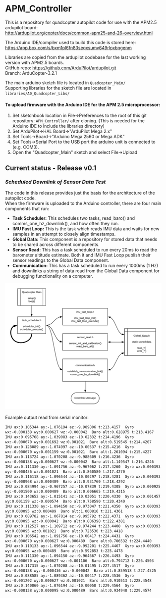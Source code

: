 # APM_Controller

This is a repository for quadcopter autopilot code for use with the APM2.5 ardupilot board:  
http://ardupilot.org/copter/docs/common-apm25-and-26-overview.html  

The Arduino IDE/compiler used to build this code is stored here:  
https://app.box.com/s/bxm1pl6fn83seqxsumv649rlpxbngenm  

Libraries are copied from the ardupilot codebase for the last working version with APM2.5 boards.  
GitHub repo:  https://github.com/ArduPilot/ardupilot.git  
Branch: ArduCopter-3.2.1  

  
The main arduino sketch file is located in `Quadcopter_Main/`  
Supporting libraries for the sketch file are located in `libraries/A0_Quadcopter_Libs/`

#### To upload firmware with the Arduino IDE for the APM 2.5 microprocessor:
 1. Set sketchbook location in File->Preferences to the root of this git repository: `APM_Controller/` after cloning. (This is needed for the Arduino IDE to include the libraries directory)
 2. Set ArduPilot->HAL Board->"ArduPilot Mega 2.x"
 3. Set Tools->Board->"Arduino Mega 2560 or Mega ADK"
 4. Set Tools->Serial Port to the USB port the arduino unit is connected to (e.g. COM3).
 5. Open the "Quadcopter_Main" sketch and select File->Upload


## Current status - Release v0.1  
### *Scheduled Downlink of Sensor Data Test*

The code in this release provides just the basis for the architecture of the autopilot code.  
When the firmware is uploaded to the Arduino controller, there are four main components that run:
  - **Task Scheduler:** This schedules two tasks, read_baro() and comms_one_hz_downlink(), and how often they run.
  - **IMU Fast Loop:** This is the task which reads IMU data and waits for new samples in an attempt to closely align timestamps.
  - **Global Data:** This component is a repository for stored data that needs to be shared across different components.
  - **Sensor Read:** This has a task scheduled to run every 20ms to read the barometer altitude estimate. Both it and IMU Fast Loop publish their sensor readings to the Global Data component.
  - **Communication:** This has a task scheduled to run every 1000ms (1 Hz) and downlinks a string of data read from the Global Data component for debugging functionality on a computer.


![code_diagram](img/Quadv0.1.png)  

Example output read from serial monitor:  
```
IMU ax:0.105344 ay:-1.076194 az:-9.989806 t:213.4157  Gyro wx:-0.000138 wy:0.000627 wz:-0.000042  Baro alt:0.628975 t:213.4167
IMU ax:0.095768 ay:-1.039083 az:-10.02332 t:214.4196  Gyro wx:-0.000670 wy:0.001692 wz:0.001021  Baro alt:0.519545 t:214.4207
IMU ax:0.128089 ay:-1.074997 az:-10.00537 t:215.4216  Gyro wx:-0.000670 wy:0.001159 wz:0.001021  Baro alt:1.261094 t:215.4227
IMU ax:0.113724 ay:-1.070208 az:-9.988609 t:216.4236  Gyro wx:-0.000138 wy:0.000627 wz:-0.000042  Baro alt:1.149547 t:216.4246
IMU ax:0.111330 ay:-1.091756 az:-9.967062 t:217.4260  Gyro wx:0.000393 wy:-0.000436 wz:0.001021  Baro alt:0.860580 t:217.4270
IMU ax:0.116118 ay:-1.096544 az:-10.00297 t:218.4281  Gyro wx:0.000393 wy:-0.000968 wz:0.000489  Baro alt:0.931760 t:218.4292
IMU ax:0.084994 ay:-0.967257 az:-10.07839 t:219.4305  Gyro wx:0.000925 wy:-0.001500 wz:0.000489  Baro alt:0.606665 t:219.4315
IMU ax:0.143652 ay:-1.015141 az:-10.03051 t:220.4330  Gyro wx:0.001457 wy:0.001159 wz:-0.000574  Baro alt:0.758590 t:220.4340
IMU ax:0.111330 ay:-1.094150 az:-9.973047 t:221.4350  Gyro wx:0.000393 wy:0.000095 wz:0.000489  Baro alt:1.000816 t:221.4361
IMU ax:0.089782 ay:-1.067814 az:-9.995792 t:222.4371  Gyro wx:0.000393 wy:0.000095 wz:-0.000042  Baro alt:0.806398 t:222.4381
IMU ax:0.112527 ay:-1.109712 az:-9.974244 t:223.4408  Gyro wx:0.000393 wy:0.000095 wz:0.001021  Baro alt:0.723530 t:223.4418
IMU ax:0.106542 ay:-1.091756 az:-10.00417 t:224.4431  Gyro wx:-0.000670 wy:0.000627 wz:0.000489  Baro alt:0.706532 t:224.4440
IMU ax:0.110133 ay:-1.096544 az:-9.992201 t:225.4467  Gyro wx:0.000393 wy:0.000095 wz:0.000489  Baro alt:0.592853 t:225.4478
IMU ax:0.111330 ay:-1.094150 az:-9.964667 t:226.4493  Gyro wx:-0.000670 wy:0.000627 wz:-0.001106  Baro alt:0.794712 t:226.4503
IMU ax:0.117315 ay:-1.070208 az:-10.01495 t:227.4517  Gyro wx:-0.000138 wy:-0.000436 wz:-0.000042  Baro alt:0.859518 t:227.4525
IMU ax:0.088585 ay:-1.089362 az:-10.00417 t:228.4536  Gyro wx:-0.001202 wy:0.000627 wz:0.001021  Baro alt:0.910513 t:228.4548
IMU ax:0.140060 ay:-1.076194 az:-10.00058 t:229.4564  Gyro wx:-0.000138 wy:0.000095 wz:0.000489  Baro alt:0.934948 t:229.4574
```


